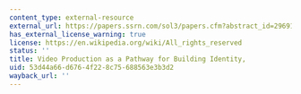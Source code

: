 ```yaml
---
content_type: external-resource
external_url: https://papers.ssrn.com/sol3/papers.cfm?abstract_id=2969114
has_external_license_warning: true
license: https://en.wikipedia.org/wiki/All_rights_reserved
status: ''
title: Video Production as a Pathway for Building Identity,
uid: 53d44a66-d676-4f22-8c75-688563e3b3d2
wayback_url: ''
---
```

